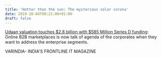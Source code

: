 ```yaml
---
title: 'Hotter than the sun: The mysterious solar corona'
date: 2019-10-04T08:21:00+01:00
draft: false
---
```


[Udaan valuation touches $2.8 billion with $585 Million Series D funding](https://varindia.com/news/udaan-valuation-touches-28-billion--with-585-million-series-d-funding#.XZbzm3sWbmw.blogger): Online B2B marketplaces is now talk of agenda of the corporates when they want to address the enterprise segments.  
  
VARINDIA- INDIA'S FRONTLINE IT MAGAZINE